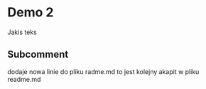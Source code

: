 # Demo 2
Jakis teks
## Subcomment

dodaje nowa linie do pliku radme.md
to jest kolejny akapit w pliku readme.md

